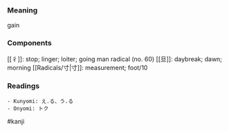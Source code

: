 ### Meaning

gain

### Components

[[彳]]: stop; linger; loiter; going man radical (no. 60) [[旦]]: daybreak; dawn; morning [[Radicals/寸|寸]]: measurement; foot/10

### Readings

```
- Kunyomi: え.る、う.る
- Onyomi: トク
```

#kanji